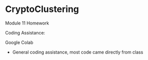 # CryptoClustering
Module 11 Homework

Coding Assistance:

Google Colab

- General coding assistance, most code came directly from class

